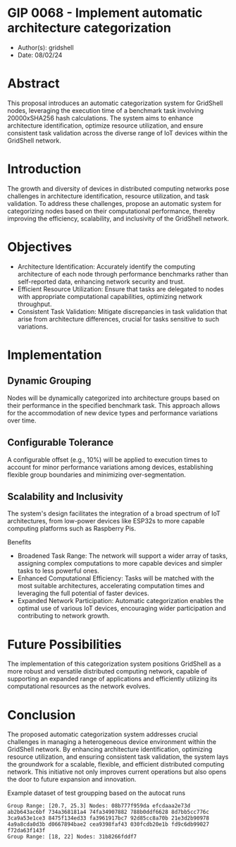 # GIP 0068 - Implement automatic architecture categorization

- Author(s): gridshell
- Date: 08/02/24

# Abstract

This proposal introduces an automatic categorization system for GridShell nodes, leveraging the execution time of a benchmark task involving 20000xSHA256 hash calculations. The system aims to enhance architecture identification, optimize resource utilization, and ensure consistent task validation across the diverse range of IoT devices within the GridShell network.
 
# Introduction

The growth and diversity of devices in distributed computing networks pose challenges in architecture identification, resource utilization, and task validation. To address these challenges, propose an automatic system for categorizing nodes based on their computational performance, thereby improving the efficiency, scalability, and inclusivity of the GridShell network.

# Objectives

- Architecture Identification: Accurately identify the computing architecture of each node through performance benchmarks rather than self-reported data, enhancing network security and trust.
- Efficient Resource Utilization: Ensure that tasks are delegated to nodes with appropriate computational capabilities, optimizing network throughput.
- Consistent Task Validation: Mitigate discrepancies in task validation that arise from architecture differences, crucial for tasks sensitive to such variations.

# Implementation

## Dynamic Grouping

Nodes will be dynamically categorized into architecture groups based on their performance in the specified benchmark task. This approach allows for the accommodation of new device types and performance variations over time.


## Configurable Tolerance

A configurable offset (e.g., 10%) will be applied to execution times to account for minor performance variations among devices, establishing flexible group boundaries and minimizing over-segmentation.


## Scalability and Inclusivity

The system's design facilitates the integration of a broad spectrum of IoT architectures, from low-power devices like ESP32s to more capable computing platforms such as Raspberry Pis.


Benefits

- Broadened Task Range: The network will support a wider array of tasks, assigning complex computations to more capable devices and simpler tasks to less powerful ones.
- Enhanced Computational Efficiency: Tasks will be matched with the most suitable architectures, accelerating computation times and leveraging the full potential of faster devices.
- Expanded Network Participation: Automatic categorization enables the optimal use of various IoT devices, encouraging wider participation and contributing to network growth.

# Future Possibilities

The implementation of this categorization system positions GridShell as a more robust and versatile distributed computing network, capable of supporting an expanded range of applications and efficiently utilizing its computational resources as the network evolves.

# Conclusion

The proposed automatic categorization system addresses crucial challenges in managing a heterogeneous device environment within the GridShell network. By enhancing architecture identification, optimizing resource utilization, and ensuring consistent task validation, the system lays the groundwork for a scalable, flexible, and efficient distributed computing network. This initiative not only improves current operations but also opens the door to future expansion and innovation.


Example dataset of test groupping based on the autocat runs

```
Group Range: [20.7, 25.3] Nodes: 08b777f959da efcdaaa2e73d ab2b643ac6bf 734a368181a4 74fa34907882 788b0ddf6628 8d7bb5cc776c 3ca9a53e1ce3 8475f134ed33 fa3961917bc7 92d85cc8a70b 21e3d2b90978 4a9a8cda0d3b d0667894bae2 cea9398faf43 030fcdb20e1b fd9c6db99027 f72da63f143f 
Group Range: [18, 22] Nodes: 31b8266fddf7
```
